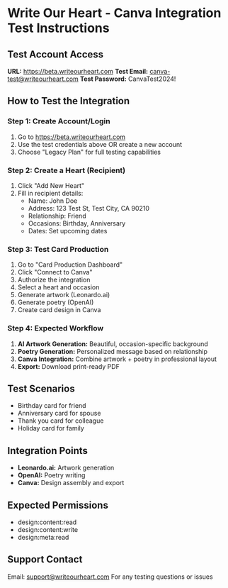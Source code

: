 # Write Our Heart - Canva Integration Test Instructions

## Test Account Access
**URL:** https://beta.writeourheart.com
**Test Email:** canva-test@writeourheart.com
**Test Password:** CanvaTest2024!

## How to Test the Integration

### Step 1: Create Account/Login
1. Go to https://beta.writeourheart.com
2. Use the test credentials above OR create a new account
3. Choose "Legacy Plan" for full testing capabilities

### Step 2: Create a Heart (Recipient)
1. Click "Add New Heart" 
2. Fill in recipient details:
   - Name: John Doe
   - Address: 123 Test St, Test City, CA 90210
   - Relationship: Friend
   - Occasions: Birthday, Anniversary
   - Dates: Set upcoming dates

### Step 3: Test Card Production
1. Go to "Card Production Dashboard"
2. Click "Connect to Canva" 
3. Authorize the integration
4. Select a heart and occasion
5. Generate artwork (Leonardo.ai)
6. Generate poetry (OpenAI)
7. Create card design in Canva

### Step 4: Expected Workflow
1. **AI Artwork Generation:** Beautiful, occasion-specific background
2. **Poetry Generation:** Personalized message based on relationship
3. **Canva Integration:** Combine artwork + poetry in professional layout
4. **Export:** Download print-ready PDF

## Test Scenarios
- Birthday card for friend
- Anniversary card for spouse  
- Thank you card for colleague
- Holiday card for family

## Integration Points
- **Leonardo.ai:** Artwork generation
- **OpenAI:** Poetry writing
- **Canva:** Design assembly and export

## Expected Permissions
- design:content:read
- design:content:write
- design:meta:read

## Support Contact
Email: support@writeourheart.com
For any testing questions or issues
